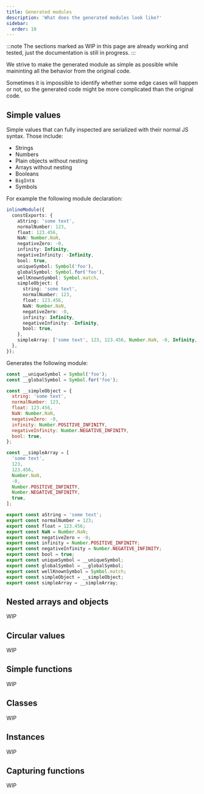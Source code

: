 ```yaml
---
title: Generated modules
description: 'What does the generated modules look like?'
sidebar:
  order: 10
---
```


:::note
The sections marked as WIP in this page are already working and tested, just the documentation is still in progress.
:::

We strive to make the generated module as simple as possible while maininting all the behavior from the original code.

Sometimes it is impossible to identify whether some edge cases will happen or not, so the generated code might be more complicated than the original code.

## Simple values

Simple values that can fully inspected are serialized with their normal JS syntax. Those include:

- Strings
- Numbers
- Plain objects without nesting
- Arrays without nesting
- Booleans
- `BigInt`s
- Symbols

For example the following module declaration:

```ts
inlineModule({
  constExports: {
    aString: 'some text',
    normalNumber: 123,
    float: 123.456,
    NaN: Number.NaN,
    negativeZero: -0,
    infinity: Infinity,
    negativeInfinity: -Infinity,
    bool: true,
    uniqueSymbol: Symbol('foo'),
    globalSymbol: Symbol.for('foo'),
    wellKnownSymbol: Symbol.match,
    simpleObject: {
      string: 'some text',
      normalNumber: 123,
      float: 123.456,
      NaN: Number.NaN,
      negativeZero: -0,
      infinity: Infinity,
      negativeInfinity: -Infinity,
      bool: true,
    },
    simpleArray: ['some text', 123, 123.456, Number.NaN, -0, Infinity, -Infinity, true],
  },
});
```

Generates the following module:

```js
const __uniqueSymbol = Symbol('foo');
const __globalSymbol = Symbol.for('foo');

const __simpleObject = {
  string: 'some text',
  normalNumber: 123,
  float: 123.456,
  NaN: Number.NaN,
  negativeZero: -0,
  infinity: Number.POSITIVE_INFINITY,
  negativeInfinity: Number.NEGATIVE_INFINITY,
  bool: true,
};

const __simpleArray = [
  'some text',
  123,
  123.456,
  Number.NaN,
  -0,
  Number.POSITIVE_INFINITY,
  Number.NEGATIVE_INFINITY,
  true,
];

export const aString = 'some text';
export const normalNumber = 123;
export const float = 123.456;
export const NaN = Number.NaN;
export const negativeZero = -0;
export const infinity = Number.POSITIVE_INFINITY;
export const negativeInfinity = Number.NEGATIVE_INFINITY;
export const bool = true;
export const uniqueSymbol = __uniqueSymbol;
export const globalSymbol = __globalSymbol;
export const wellKnownSymbol = Symbol.match;
export const simpleObject = __simpleObject;
export const simpleArray = __simpleArray;
```

## Nested arrays and objects

WIP

## Circular values

WIP

## Simple functions

WIP

## Classes

WIP

## Instances

WIP

## Capturing functions

WIP
